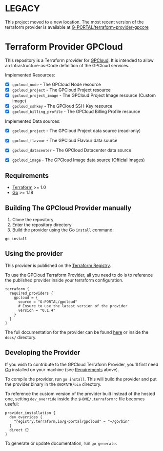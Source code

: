 # LEGACY
This project moved to a new location. The most recent version of the terraform provider is available at [G-PORTAL/terraform-provider-gpcore](https://github.com/G-PORTAL/terraform-provider-gpcore)

# Terraform Provider GPCloud

This repository is a Terraform provider for [GPCloud](https://g-portal.cloud).
It is intended to allow an Infrastructure-as-Code definition of the GPCloud services.

Implemented Resources:
- [x] `gpcloud_node` - The GPCloud Node resource
- [x] `gpcloud_project` - The GPCloud Project resource
- [x] `gpcloud_project_image` - The GPCloud Project Image resource (Custom image)
- [x] `gpcloud_sshkey` - The GPCloud SSH-Key resource
- [x] `gpcloud_billing_profile` - The GPCloud Billing Profile resource

Implemented Data sources:
- [x] `gpcloud_project` - The GPCloud Project data source (read-only)
- [x] `gpcloud_flavour` - The GPCloud Flavour data source
- [x] `gpcloud_datacenter` - The GPCloud Datacenter data source
- [x] `gpcloud_image` - The GPCloud Image data source (Official images)


## Requirements

- [Terraform](https://www.terraform.io/downloads.html) >= 1.0
- [Go](https://golang.org/doc/install) >= 1.18

## Building The GPCloud Provider manually

1. Clone the repository
1. Enter the repository directory
1. Build the provider using the Go `install` command:

```shell
go install
```

## Using the provider

This provider is published on the [Terraform Registry](https://registry.terraform.io/providers/g-portal/gpcloud/latest).

To use the GPCloud Terraform Provider, all you need to do is to reference the published provider inside your terraform configuration.

```hcl
terraform {
  required_providers {
    gpcloud = {
      source = "G-PORTAL/gpcloud"
      # Ensure to use the latest version of the provider
      version = "0.1.4"
    }
  }
}
```

The full documentation for the provider can be found [here](https://registry.terraform.io/providers/g-portal/gpcloud/latest/docs) or inside the `docs/` directory.

## Developing the Provider

If you wish to contribute to the GPCloud Terraform Provider, you'll first need [Go](http://www.golang.org) installed on your machine (see [Requirements](#requirements) above).

To compile the provider, run `go install`. This will build the provider and put the provider binary in the `$GOPATH/bin` directory.

To reference the custom version of the provider built instead of the hosted one, setting `dev_override` inside the `$HOME/.terraformrc` file becomes useful:

```hcl
provider_installation {
  dev_overrides {
    "registry.terraform.io/g-portal/gpcloud" = "~/go/bin"
  }
  direct {}
}
```

To generate or update documentation, run `go generate`.
